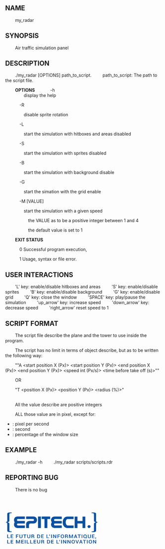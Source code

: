 ## NAME

&emsp;&emsp; my_radar

## SYNOPSIS
&emsp;&emsp; Air traffic simulation panel

## DESCRIPTION

&emsp;&emsp; ./my_radar [OPTIONS] path_to_script.
&emsp;&emsp; path_to_script: The path to the script file.

&emsp;&emsp; **OPTIONS**
&emsp;&emsp;&emsp; -h<br>
&emsp;&emsp;&emsp;&emsp; display the help<br>

&emsp;&emsp;&emsp; -R<br>

&emsp;&emsp;&emsp;&emsp; disable sprite rotation<br>

&emsp;&emsp;&emsp; -L<br>

&emsp;&emsp;&emsp;&emsp; start the simulation with hitboxes and areas disabled<br>

&emsp;&emsp;&emsp; -S<br>

&emsp;&emsp;&emsp;&emsp; start the simulation with sprites disabled<br>

&emsp;&emsp;&emsp; -B<br>

&emsp;&emsp;&emsp;&emsp; start the simulation with background disable<br>

&emsp;&emsp;&emsp; -G<br>

&emsp;&emsp;&emsp;&emsp; start the simation with the grid enable<br>

&emsp;&emsp;&emsp; -M [VALUE]<br>

&emsp;&emsp;&emsp;&emsp; start the simulation with a given speed<br>

&emsp;&emsp;&emsp;&emsp;&emsp; the VALUE as to be a positive integer between 1 and 4<br>

&emsp;&emsp;&emsp;&emsp;&emsp; the default value is set to 1<br>

&emsp;&emsp; **EXIT STATUS**<br>

&emsp;&emsp;&emsp; 0 Successful program execution,<br>

&emsp;&emsp;&emsp; 1 Usage, syntax or file error.<br>

## USER INTERACTIONS
&emsp;&emsp; 'L' key: enable/disable hitboxes and areas
&emsp;&emsp; 'S' key: enable/disable sprites
&emsp;&emsp; 'B' key: enable/disable background
&emsp;&emsp; 'G' key: enable/disable grid
&emsp;&emsp; 'Q' key: close the window
&emsp;&emsp; 'SPACE' key: play/pause the simulation
&emsp;&emsp; 'up_arrow' key: increase speed
&emsp;&emsp; 'down_arrow' key: decrease speed
&emsp;&emsp; 'right_arrow' reset speed to 1

## SCRIPT FORMAT
&emsp;&emsp; The script file describe the plane and the tower to use inside the program.<br>

&emsp;&emsp; The script has no limit in terms of object describe, but as to be written the following way:<br>

&emsp;&emsp; ""A <start position X (Px)> <start position Y (Px)> <end position X (Px)> <end position Y (Px)> <speed int (Px/s)> <time before take off (s)>""<br>

&emsp;&emsp; OR<br>

&emsp;&emsp; "T <position X (Px)> <position Y (Px)> <radius (%)>"<br>

<br/>
&emsp;&emsp; All the value describe are positive integers<br>

&emsp;&emsp; ALL those value are in pixel, except for:<br>

- <speed int>: pixel per second<br>
- <time before take off>: second<br>
- <radius>: percentage of the window size<br>

## EXAMPLE
&emsp;&emsp; ./my_radar -h
&emsp;&emsp; ./my_radar scripts/scripts.rdr

## REPORTING BUG
&emsp;&emsp; There is no bug

<br/><br/><br/>
<img src="sources/epitech.png" alt="Epitech Technology Logo" title="Epitech Technology Logo" width=300 height=100>
